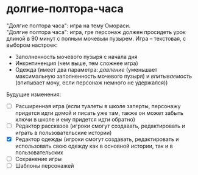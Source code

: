 долгие-полтора-часа
===================
"Долгие полтора часа": игра на тему Омораси.<br>
"Долгие полтора часа": игра, гре персонаж должен просидеть урок длиной в 90 минут с полным мочевым пузырем. Игра – текстовая, с выбором настроек:
- Заполненность мочевого пузыря с начала дня
- Инконтиненция (чем выше, тем сложнее игра)
- Одежда (имеет два параметра: *давление* (уменьшает максимальную заполненность мочевого пузыря) и *впитываемость* (впитывает мочу, если персонаж немного не удержался))

Будущие изменения:
<br>
- [ ] Расширенная игра (если туалеты в школе заперты, персонажу придется идти домой и писать уже там, также он может забыть ключи в школе и ему придется идти обратно)
- [ ] Редактор рассказов (игроки смогут создавать, редактировать и играть в пользовательские истории)
- [x] Редактор одежды (игроки смогут создавать, редактировать и использовать свою одежду как в основной истории, так и в пользовательских
- [ ] Сохранение игры
- [ ] Шаблоны персонажей
